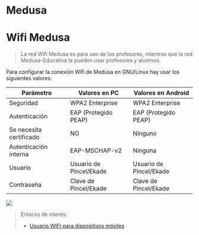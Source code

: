 
# Medusa

# Wifi Medusa

> La red Wifi Medusa es para uso de los profesores, mientras que la red Medusa-Educativa
la pueden usar profesores y alumnos.

Para configurar la conexión Wifi de Medusa en GNU/Linux hay usar los siguientes valores:

| Parámetro               | Valores en PC           | Valores en Android      |
| ----------------------- | ----------------------- | ----------------------- |
| Seguridad               | WPA2 Enterprise         | WPA2 Enterprise         |
| Autenticación           | EAP (Protegido PEAP)    | EAP (Protegido PEAP)    |
| Se necesita certificado | NO                      | Ninguno                 |
| Autenticación interna   | EAP-MSCHAP-v2           | Ninguna                 |
| Usuario                 | Usuario de Pincel/Ekade | Usuario de Pincel/Ekade |
| Contraseña              | Clave de Pincel/Ekade   | Clave de Pincel/Ekade   |

![](images/medusa-wifi-linux.png)

> Enlaces de interés:
>
> * [Usuario WIFI para dispositivos móviles](https://www3.gobiernodecanarias.org/educacion/cau_ce/servicios/web/noticias/usuario-wifi-dispositivos-moviles)
